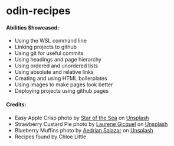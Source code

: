# odin-recipes
<h4>Abilities Showcased:</h4>
<ul>
    <li>Using the WSL command line</li>
    <li>Linking projects to github</li>
    <li>Using git for useful commits</li>
    <li>Using headings and page hierarchy</li>
    <li>Using ordered and unordered lists</li>
    <li>Using absolute and relative links</li>
    <li>Creating and using HTML boilerplates</li>
    <li>Using images to make pages look better</li>
    <li>Deploying projects using github pages</li>
</ul>
<h4>Credits:</h4>
<ul>
    <li>Easy Apple Crisp photo by <a href="https://unsplash.com/@starofthesea7?utm_content=creditCopyText&utm_medium=referral&utm_source=unsplash">Star of the Sea</a> on <a href="https://unsplash.com/photos/a-brown-pastry-with-white-powder-on-it-iDKtl167KU8?utm_content=creditCopyText&utm_medium=referral&utm_source=unsplash">Unsplash</a></li>
    <li>Strawberry Custard Pie photo by <a href="https://unsplash.com/@indianashat?utm_content=creditCopyText&utm_medium=referral&utm_source=unsplash">Laurene Gicquel</a> on <a href="https://unsplash.com/photos/red-and-white-round-fruit-on-brown-wooden-table-lYGG8TwVY-o?utm_content=creditCopyText&utm_medium=referral&utm_source=unsplash">Unsplash</a></li>
    <li>Blueberry Muffins photo by <a href="https://unsplash.com/@aedrian?utm_content=creditCopyText&utm_medium=referral&utm_source=unsplash">Aedrian Salazar</a> on <a href="https://unsplash.com/photos/brown-cupcakes-on-black-table-dRjNZk6UQK8?utm_content=creditCopyText&utm_medium=referral&utm_source=unsplash">Unsplash</a></li>
    <li>Recipes found by Chloe Little</li>
</ul>